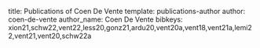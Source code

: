 title: Publications of Coen De Vente
template: publications-author
author: coen-de-vente
author_name: Coen De Vente
bibkeys: xion21,schw22,vent22,less20,gonz21,ardu20,vent20a,vent18,vent21a,lemi22,vent21,vent20,schw22a